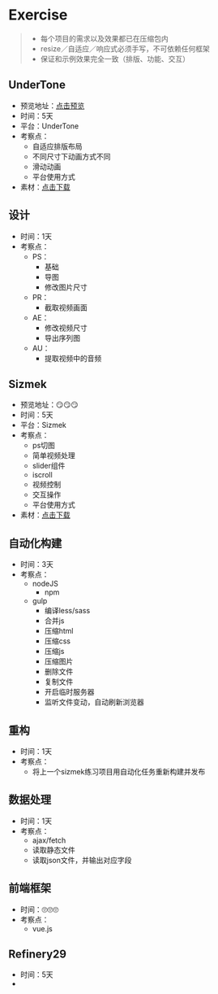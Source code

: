 # Exercise

> - 每个项目的需求以及效果都已在压缩包内
> - resize／自适应／响应式必须手写，不可依赖任何框架
> - 保证和示例效果完全一致（排版、功能、交互）

## UnderTone

- 预览地址：[点击预览](http://192.168.1.47/ut_test/mobile.html)
- 时间：5天
- 平台：UnderTone
- 考察点：
  - 自适应排版布局
  - 不同尺寸下动画方式不同
  - 滑动动画
  - 平台使用方式
- 素材：[点击下载](https://github.com/fpg-wx/training/raw/master/assets/ut.zip)


## 设计

- 时间：1天
- 考察点：
  - PS：
    - 基础
    - 导图
    - 修改图片尺寸
  - PR：
    - 截取视频画面
  - AE：
    - 修改视频尺寸
    - 导出序列图
  - AU：
    - 提取视频中的音频

## Sizmek

- 预览地址：😏😏😏
- 时间：5天
- 平台：Sizmek
- 考察点：
  - ps切图
  - 简单视频处理
  - slider组件
  - iscroll
  - 视频控制
  - 交互操作
  - 平台使用方式
- 素材：[点击下载](https://github.com/fpg-wx/training/raw/master/assets/sizmek.zip)

## 自动化构建

- 时间：3天
- 考察点：
  - nodeJS
    - npm
  - gulp
    - 编译less/sass
    - 合并js
    - 压缩html
    - 压缩css
    - 压缩js
    - 压缩图片
    - 删除文件
    - 复制文件
    - 开启临时服务器
    - 监听文件变动，自动刷新浏览器

## 重构

- 时间：1天
- 考察点：
  - 将上一个sizmek练习项目用自动化任务重新构建并发布

## 数据处理

- 时间：1天
- 考察点：
  - ajax/fetch
  - 读取静态文件
  - 读取json文件，并输出对应字段

## 前端框架

- 时间：🙄🙄🙄
- 考察点：
  - vue.js

## Refinery29

- 时间：5天
- ​